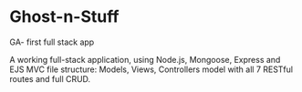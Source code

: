# Ghost-n-Stuff
GA- first full stack app

A working full-stack application, using Node.js, Mongoose, Express and EJS
MVC file structure: Models, Views, Controllers
model with all 7 RESTful routes and full CRUD.

